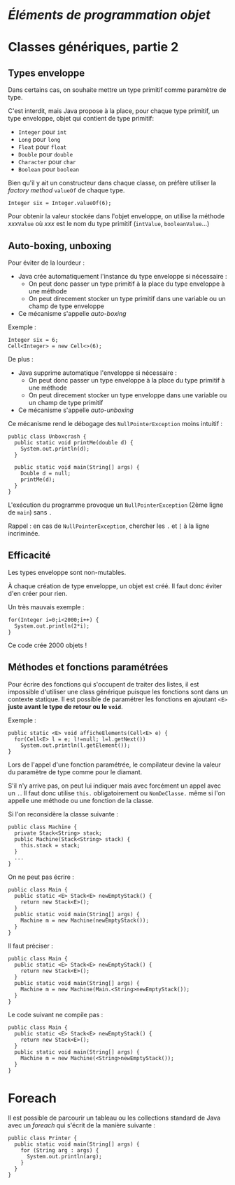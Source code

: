 *Éléments de programmation objet*
=================================

Classes génériques, partie 2
============================

Types enveloppe
---------------

Dans certains cas, on souhaite mettre un type primitif comme paramètre de type.

C'est interdit, mais Java propose à la place, pour chaque type primitif, un type enveloppe, objet qui contient de type primitif:

- `Integer` pour `int`
- `Long` pour `long`
- `Float` pour `float`
- `Double` pour `double`
- `Character` pour `char`
- `Boolean` pour `boolean`

Bien qu'il y ait un constructeur dans chaque classe, on préfère utiliser la *factory method* `valueOf` de chaque type.

    Integer six = Integer.valueOf(6);

Pour obtenir la valeur stockée dans l'objet enveloppe, on utilise la méthode *xxx*`Value` où *xxx* est le nom du type primitif (`intValue`, `booleanValue`...)

Auto-boxing, unboxing
---------------------

Pour éviter de la lourdeur :

- Java crée automatiquement l'instance du type enveloppe si nécessaire :
   - On peut donc passer un type primitif à la place du type enveloppe à une méthode
   - On peut direcement stocker un type primitif dans une variable ou un champ de type enveloppe
 - Ce mécanisme s'appelle *auto-boxing*

Exemple :

    Integer six = 6;
    Cell<Integer> = new Cell<>(6);

De plus :

- Java supprime automatique l'enveloppe si nécessaire :
   - On peut donc passer un type enveloppe à la place du type primitif à une méthode
   - On peut direcement stocker un type enveloppe dans une variable ou un champ de type primitif
 - Ce mécanisme s'appelle *auto-unboxing*

Ce mécanisme rend le débogage des `NullPointerException` moins intuitif :

    public class Unboxcrash {
      public static void printMe(double d) {
        System.out.println(d);
      }
      
      public static void main(String[] args) {
        Double d = null;
        printMe(d);
      }
    }

L'exécution du programme provoque un `NullPointerException` (2ème ligne de `main`) sans `.`

Rappel : en cas de `NullPointerException`, chercher les `.` et `[` à la ligne incriminée.

Efficacité
----------

Les types enveloppe sont non-mutables.

À chaque création de type enveloppe, un objet est créé. Il faut donc éviter d'en créer pour rien.

Un très mauvais exemple :

    for(Integer i=0;i<2000;i++) {
      System.out.println(2*i);
    }

Ce code crée 2000 objets !

Méthodes et fonctions paramétrées
---------------------------------

Pour écrire des fonctions qui s'occupent de traiter des listes, il est impossible d'utiliser une class générique puisque les fonctions sont dans un contexte statique. Il est possible de paramétrer les fonctions en ajoutant `<E>` **juste avant le type de retour ou le `void`**.

Exemple :

    public static <E> void afficheElements(Cell<E> e) {
      for(Cell<E> l = e; l!=null; l=l.getNext())
        System.out.println(l.getElement());
    }

Lors de l'appel d'une fonction paramétrée, le compilateur devine la valeur du paramètre de type comme pour le diamant.

S'il n'y arrive pas, on peut lui indiquer mais avec forcément un appel avec un `.`. Il faut donc utilise `this.` obligatoirement ou `NomDeClasse.` même si l'on appelle une méthode ou une fonction de la classe.

Si l'on reconsidère la classe suivante :

    public class Machine {
      private Stack<String> stack;
      public Machine(Stack<String> stack) {
        this.stack = stack;
      }
      ...
    }

On ne peut pas écrire :

    public class Main {
      public static <E> Stack<E> newEmptyStack() {
        return new Stack<E>();
      }
      public static void main(String[] args) {
        Machine m = new Machine(newEmptyStack());
      }
    }

Il faut préciser :

    public class Main {
      public static <E> Stack<E> newEmptyStack() {
        return new Stack<E>();
      }
      public static void main(String[] args) {
        Machine m = new Machine(Main.<String>newEmptyStack());
      }
    }
    
Le code suivant ne compile pas :

    public class Main {
      public static <E> Stack<E> newEmptyStack() {
        return new Stack<E>();
      }
      public static void main(String[] args) {
        Machine m = new Machine(<String>newEmptyStack());
      }
    }
 
Foreach
=======

Il est possible de parcourir un tableau ou les collections standard de Java avec un *foreach* qui s'écrit de la manière suivante :

    public class Printer {
      public static void main(String[] args) {
        for (String arg : args) {
          System.out.println(arg);
        }
      }
    }